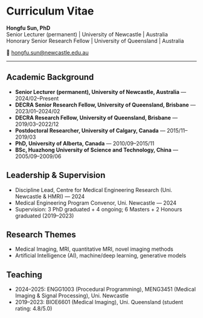 # Curriculum Vitae

**Hongfu Sun, PhD**  
Senior Lecturer (permanent) | University of Newcastle | Australia  
Honorary Senior Research Fellow | University of Queensland | Australia  

📧 [hongfu.sun@newcastle.edu.au](mailto:hongfu.sun@newcastle.edu.au)

---

## Academic Background
- **Senior Lecturer (permanent), University of Newcastle, Australia** — 2024/02–Present  
- **DECRA Senior Research Fellow, University of Queensland, Brisbane** — 2023/01–2024/02  
- **DECRA Research Fellow, University of Queensland, Brisbane** — 2019/03–2022/12  
- **Postdoctoral Researcher, University of Calgary, Canada** — 2015/11–2019/03  
- **PhD, University of Alberta, Canada** — 2010/09–2015/11  
- **BSc, Huazhong University of Science and Technology, China** — 2005/09–2009/06  

## Leadership & Supervision
- Discipline Lead, Centre for Medical Engineering Research (Uni. Newcastle & HMRI) — 2024  
- Medical Engineering Program Convenor, Uni. Newcastle — 2024  
- Supervision: 3 PhD graduated + 4 ongoing; 6 Masters + 2 Honours graduated (2019–2023)  

## Research Themes
- Medical Imaging, MRI, quantitative MRI, novel imaging methods  
- Artificial Intelligence (AI), machine/deep learning, generative models  

## Teaching
- 2024–2025: ENGG1003 (Procedural Programming), MENG3451 (Medical Imaging & Signal Processing), Uni. Newcastle  
- 2019–2023: BIOE6601 (Medical Imaging), Uni. Queensland (student rating: 4.8/5.0)  